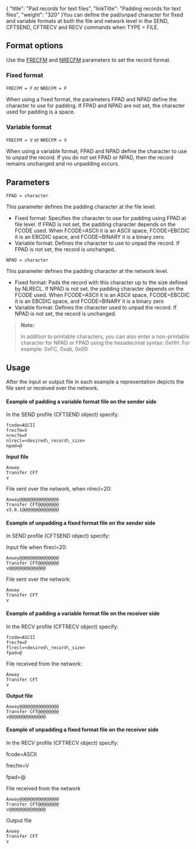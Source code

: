 {
    "title": "Pad records for text files",
    "linkTitle": "Padding records for text files",
    "weight": "320"
}You can define the pad/unpad character for fixed and variable formats at both the file and network level in the SEND, CFTSEND, CFTRECV and RECV commands when TYPE = FILE.

<span id="Format"></span>

## Format options

Use the [FRECFM](../../../c_intro_userinterfaces/command_summary/parameter_intro/frecfm) and [NRECFM](../../../c_intro_userinterfaces/command_summary/parameter_intro/nrecfm) parameters to set the record format.

### Fixed format

`FRECFM = F` or `NRECFM = F`

When using a fixed format, the parameters FPAD and NPAD define the character to use for padding. If FPAD and NPAD are not set, the character used for padding is a space.

### Variable format

`FRECFM = V` or `NRECFM = V`

When using a variable format, FPAD and NPAD define the character to use to unpad the record. If you do not set FPAD or NPAD, then the record remains unchanged and no unpadding occurs.

<span id="Paramete"></span>

## Parameters

`FPAD = character`

This parameter defines the padding character at the file level.

-   Fixed format: Specifies the character to use for padding using FPAD at file level. If FPAD is not set, the padding character depends on the FCODE used. When FCODE=ASCII it is an ASCII space, FCODE=EBCDIC it is an EBCDIC space, and FCODE=BINARY it is a binary zero.
-   Variable format: Defines the character to use to unpad the record. If FPAD is not set, the record is unchanged.

`NPAD = character`

This parameter defines the padding character at the network level.

-   Fixed format: Pads the record with this character up to the size defined by NLRECL. If NPAD is not set, the padding character depends on the FCODE used. When FCODE=ASCII it is an ASCII space, FCODE=EBCDIC it is an EBCDIC space, and FCODE=BINARY it is a binary zero
-   Variable format: Defines the character used to unpad the record. If NPAD is not set, the record is unchanged.

> **Note:**
>
> In addition to printable characters, you can also enter a non-printable character for NPAD or FPAD using the hexadecimal syntax: 0xHH. For example: 0xFC, 0xab, 0x00

## Usage

After the input or output file in each example a representation depicts the file sent or received over the network.

#### Example of padding a variable format file on the sender side

In the SEND profile (CFTSEND object) specify:

```
fcode=ASCII
frecfm=V
nrecfm=F
nlrecl=<desired\_record\_size>
npad=@
```

**Input file**

```
Axway
Transfer CFT
v
```

File sent over the network, when nlrecl=20:

```
Axway@@@@@@@@@@@@@@@
Transfer CFT@@@@@@@@
v3.0.1@@@@@@@@@@@@@@
```

#### Example of unpadding a fixed format file on the sender side

In SEND profile (CFTSEND object) specify:

Input file when flrecl=20:

```
Axway@@@@@@@@@@@@@@@
Transfer CFT@@@@@@@@
v@@@@@@@@@@@@@@
```

File sent over the network:

```
Axway
Transfer CFT
v
```

#### Example of padding a variable format file on the receiver side

In the RECV profile (CFTRECV object) specify:

```
fcode=ASCII
frecfm=F
flrecl=<desired\_record\_size>
fpad=@
```

File received from the network:

```
Axway
Transfer CFT
v
```

**Output file**

```
Axway@@@@@@@@@@@@@@@
Transfer CFT@@@@@@@@
v@@@@@@@@@@@@@@
```

#### Example of unpadding a fixed format file on the receiver side

In the RECV profile (CFTRECV object) specify:

fcode=ASCII

frecfm=V

fpad=@

File received from the network

```
Axway@@@@@@@@@@@@@@@
Transfer CFT@@@@@@@@
v@@@@@@@@@@@@@@
```

Output file

```
Axway
Transfer CFT
v
```
